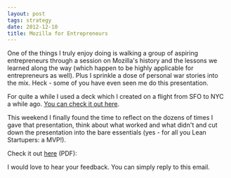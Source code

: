 ```yaml
---
layout: post
tags: strategy
date: 2012-12-10
title: Mozilla for Entrepreneurs
---
```

One of the things I truly enjoy doing is walking a group of aspiring entrepreneurs through a session on Mozilla's history and the lessons we learned along the way (which happen to be highly applicable for entrepreneurs as well). Plus I sprinkle a dose of personal war stories into the mix. Heck - some of you have even seen me do this presentation.

For quite a while I used a deck which I created on a flight from SFO to NYC a while ago. [You can check it out here](http://blog.finette.com/2012/04/04/mozilla-for-entrepreneurs/).

This weekend I finally found the time to reflect on the dozens of times I gave that presentation, think about what worked and what didn't and cut down the presentation into the bare essentials (yes - for all you Lean Startupers: a MVP!).

Check it out [here](http://cl.ly/LTxL) (PDF):

I would love to hear your feedback. You can simply reply to this email.